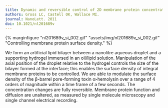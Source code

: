 ```yaml
---
title: Dynamic and reversible control of 2D membrane protein concentration in a droplet interface bilayer.
authors: Gross LC, Castell OK, Wallace MI.
journal: NanoLett. 2011
doi: 10.1021/nl201689v
---
```

{% marginfigure "nl201689v_si_002.gif" "assets/img/nl201689v_si_002.gif" "Controlling membrane protein surface density." %}

We form an artificial lipid bilayer between a nanolitre aqueous droplet and a supporting hydrogel immersed in an oil/lipid solution. Manipulation of the axial position of the droplet relative to the hydrogel controls the size of the bilayer formed at the interface; this enables the surface density of integral membrane proteins to be controlled. We are able to modulate the surface density of the β-barrel pore-forming toxin α-hemolysin over a range of 4 orders of magnitude within a time frame of a few seconds. The concentration changes are fully reversible. Membrane protein function and diffusion are unaltered, as measured by single molecule microscopy and single channel electrical recording.
